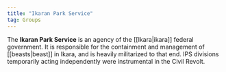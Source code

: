 ```yaml
---
title: "Ikaran Park Service"
tag: Groups
---
```


The **Ikaran Park Service** is an agency of the [[Ikara|ikara]] federal government. It is responsible for the containment and management of [[beasts|beast]] in Ikara, and is heavily militarized to that end. IPS divisions temporarily acting independently were instrumental in the Civil Revolt.
